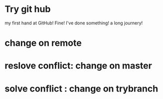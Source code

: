 # Try git hub
my first hand at GitHub!
Fine! I've done something!
a long journery!

# change on remote
# reslove conflict: change on master

# solve conflict : change on trybranch

